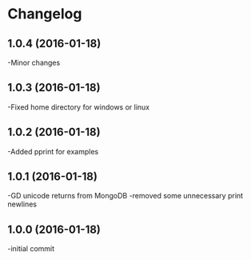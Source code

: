 Changelog
=========
1.0.4 (2016-01-18)
-------------------
-Minor changes

1.0.3 (2016-01-18)
-------------------
-Fixed home directory for windows or linux

1.0.2 (2016-01-18)
-------------------
-Added pprint for examples

1.0.1 (2016-01-18)
-------------------
-GD unicode returns from MongoDB
-removed some unnecessary print newlines

1.0.0 (2016-01-18)
-------------------
-initial commit